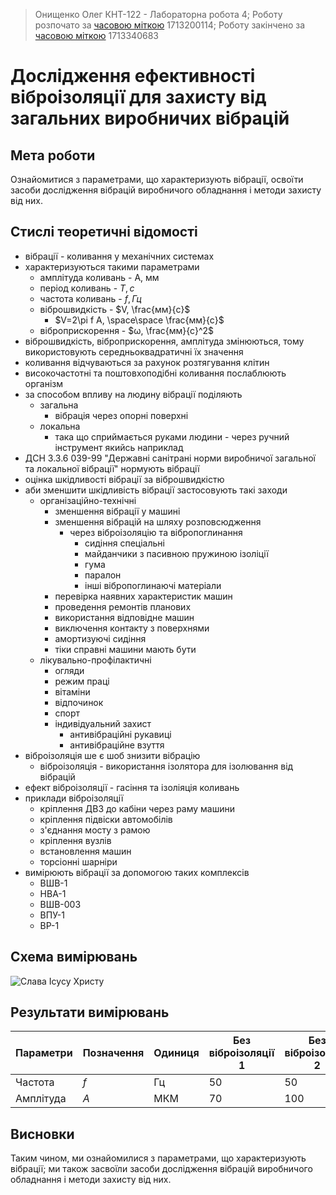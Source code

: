 > Онищенко Олег КНТ-122 - Лабораторна робота 4;
> Роботу розпочато за [часовою міткою](https://www.unixtimestamp.com/) 1713200114;
> Роботу закінчено за [часовою міткою](https://www.unixtimestamp.com/) 1713340683

# Дослідження ефективності віброізоляції для захисту від загальних виробничих вібрацій

## Мета роботи

Ознайомитися з параметрами, що характеризують вібрації, освоїти засоби дослідження вібрацій виробничого обладнання і методи захисту від них.

## Стислі теоретичні відомості

- вібрації - коливання у механічних системах
- характеризуються такими параметрами
  - амплітуда коливань - А, мм
  - період коливань - $Т, с$
  - частота коливань - $f, Гц$
  - віброшвидкість - $V, \frac{мм}{с}$
    - $V=2\pi f A, \space\space \frac{мм}{c}$
  - віброприскорення - $ω, \frac{мм}{c}^2$
- віброшвидкість, віброприскорення, амплітуда змінюються, тому використовують середньоквадратичні їх значення
- коливання відчуваються за рахунок розтягування клітин
- високочастотні та поштовхоподібні коливання послаблюють організм
- за способом впливу на людину вібрації поділяють
  - загальна
    - вібрація через опорні поверхні
  - локальна
    - така що сприймається руками людини - через ручний інструмент якийсь наприклад
- ДСН 3.3.6 039-99 "Державні санітрані норми виробничої загальної та локальної вібрації" нормують вібрації
- оцінка шкідливості вібрації за віброшвидкістю
- аби зменшити шкідливість вібрації застосовують такі заходи
  - організаційно-технічні
    - зменшення вібрації у машині
    - зменшення вібрацій на шляху розповсюдження
      - через віброізоляцію та вібропоглинання
        - сидіння спеціальні
        - майданчики з пасивною пружиною ізоліції
        - гума
        - паралон
        - інші вібропоглинаючі матеріали
    - перевірка наявних характеристик машин
    - проведення ремонтів планових
    - використання відповідне машин
    - виключення контакту з поверхнями
    - амортизуючі сидіння
    - тіки справні машини мають бути
  - лікувально-профілактичні
    - огляди
    - режим праці
    - вітаміни
    - відпочинок
    - спорт
    - індивідуальний захист
      - антивібраційні рукавиці
      - антивібраційне взуття
- віброізоляція ше є шоб знизити вібрацію
  - віброізоляція - використання ізолятора для ізолювання від вібрацій
- ефект віброізоляції - гасіння та ізоліяція коливань
- приклади віброізоляції
  - кріплення ДВЗ до кабіни через раму машини
  - кріплення підвіски автомобілів
  - з'єднання мосту з рамою
  - кріплення вузлів
  - встановлення машин
  - торсіонні шарніри
- вимірюють вібрації за допомогою таких комплексів
  - ВШВ-1
  - НВА-1
  - ВШВ-003
  - ВПУ-1
  - ВР-1

## Схема вимірювань

![Слава Ісусу Христу](https://lh3.googleusercontent.com/pw/AP1GczMRDZfNDl38N_1p85l5BlAnq9x-J36Bv_PDkXQ2O35tyiXC_7t5TP4gvtgBL-T4e-hnF4uBcSw2A3dL8HaQqmGYLi8bF4Fb_f5ZsOVm1CSyvWqtAdXWCPNQwfmFINqcHr8YyeKCfHBqfRepJq05yES_-g=w1015-h835-s-no?authuser=0)

## Результати вимірювань

| Параметри | Позначення | Одиниця | Без віброізоляції 1 | Без віброізоляції 2 | З віброізоляцією 1 | З віброізоляцією 2 |
| --------- | ---------- | ------- | ------------------- | ------------------- | ------------------ | ------------------ |
| Частота   | $f$        | Гц      | 50                  | 50                  | 50                 | 50                 |
| Амплітуда | $A$        | МКМ     | 70                  | 100                 | 10                 | 14                 |

## Висновки

Таким чином, ми ознайомилися з параметрами, що характеризують вібрації; ми також засвоїли засоби дослідження вібрацій виробничого обладнання і методи захисту від них.
